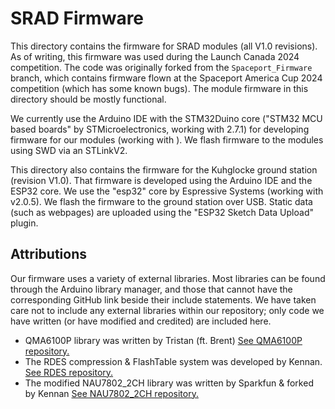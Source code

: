 # SRAD Firmware

This directory contains the firmware for SRAD modules (all V1.0 revisions). As of writing, this firmware was used during the Launch Canada 2024 competition. The code was originally forked from the `Spaceport_Firmware` branch, which contains firmware flown at the Spaceport America Cup 2024 competition (which has some known bugs). The module firmware in this directory should be mostly functional.

We currently use the Arduino IDE with the STM32Duino core ("STM32 MCU based boards" by STMicroelectronics, working with 2.7.1) for developing firmware for our modules (working with ). We flash firmware to the modules using SWD via an STLinkV2.

This directory also contains the firmware for the Kuhglocke ground station (revision V1.0). That firmware is developed using the Arduino IDE and the ESP32 core. We use the "esp32" core by Espressive Systems (working with v2.0.5). We flash the firmware to the ground station over USB. Static data (such as webpages) are uploaded using the "ESP32 Sketch Data Upload" plugin.

## Attributions

Our firmware uses a variety of external libraries. Most libraries can be found through the Arduino library manager, and those that cannot have the corresponding GitHub link beside their include statements. We have taken care not to include any external libraries within our repository; only code we have written (or have modified and credited) are included here.

- QMA6100P library was written by Tristan (ft. Brent) [See QMA6100P repository.](https://github.com/t-alderson/QMA6100P_Arduino_Library)
- The RDES compression & FlashTable system was developed by Kennan. [See RDES repository.](https://github.com/Kenneract/Realtime-Deviation-Encoding-Scheme)
- The modified NAU7802_2CH library was written by Sparkfun & forked by Kennan [See NAU7802_2CH repository.](https://github.com/Kenneract/NAU7802_Arduino_2CH)

